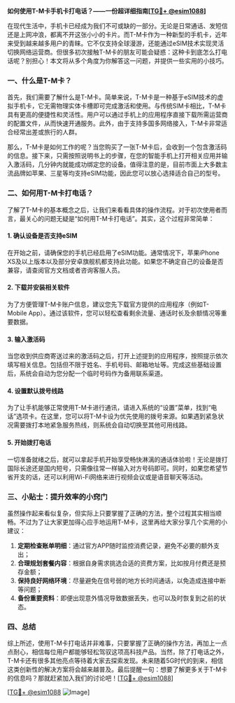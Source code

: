 **如何使用T-M卡手机卡打电话？——一份超详细指南[[TG💪+ @esim1088](https://t.me/s/esim1088)]**

在现代生活中，手机卡已经成为我们不可或缺的一部分。无论是日常通话、发短信还是上网冲浪，都离不开这张小小的卡片。而T-M卡作为一种新型的手机卡，近年来受到越来越多用户的青睐。它不仅支持全球漫游，还能通过eSIM技术实现灵活切换网络运营商。但很多初次接触T-M卡的朋友可能会疑惑：这种卡到底怎么打电话呢？别担心！本文将从多个角度为你解答这一问题，并提供一些实用的小技巧。

### 一、什么是T-M卡？

首先，我们需要了解什么是T-M卡。简单来说，T-M卡是一种基于eSIM技术的虚拟手机卡，它无需物理实体卡槽即可完成激活和使用。与传统SIM卡相比，T-M卡具有更高的便捷性和灵活性。用户可以通过手机上的应用程序直接下载所需运营商的配置文件，从而快速开通服务。此外，由于支持多国多网络接入，T-M卡非常适合经常出差或旅行的人群。

那么，T-M卡是如何工作的呢？当您购买了一张T-M卡后，会收到一个包含激活码的信息。接下来，只需按照说明书上的步骤，在您的智能手机上打开相关应用并输入激活码，几分钟内就能成功绑定您的设备。值得注意的是，目前市面上大多数主流品牌如苹果、三星等均支持eSIM功能，因此您可以放心选择适合自己的型号。

### 二、如何用T-M卡打电话？

了解了T-M卡的基本概念之后，让我们来看看具体的操作流程。对于初次使用者而言，最关心的问题无疑是“如何用T-M卡打电话”。其实，这个过程非常简单：

#### 1. 确认设备是否支持eSIM
在开始之前，请确保您的手机已经启用了eSIM功能。通常情况下，苹果iPhone XS及以上版本以及部分安卓旗舰机都支持此功能。如果您不确定自己的设备是否兼容，请查阅官方文档或者咨询客服人员。

#### 2. 下载并安装相关软件
为了方便管理T-M卡账户信息，建议您先下载官方提供的应用程序（例如T-Mobile App）。通过该软件，您可以轻松查看剩余流量、通话时长及余额情况等重要数据。

#### 3. 输入激活码
当您收到供应商寄送过来的激活码之后，打开上述提到的应用程序，按照提示依次填写相关信息。包括但不限于姓名、手机号码、邮箱地址等。完成这些基础设置后，系统会自动为您分配一个临时号码作为备用联系渠道。

#### 4. 设置默认拨号线路
为了让手机能够正常使用T-M卡进行通讯，请进入系统的“设置”菜单，找到“电话”选项卡。在这里，您可以将T-M卡设为优先使用的拨号来源。如果遇到紧急状况需要拨打本地紧急服务热线，则系统会自动切换至其他可用线路。

#### 5. 开始拨打电话
一切准备就绪之后，就可以拿起手机开始享受畅快淋漓的通话体验啦！无论是拨打国际长途还是国内短号，只需像往常一样输入对方号码即可。同时，如果您希望节省开支的话，还可以利用Wi-Fi网络来进行视频会议或是语音聊天等活动。

### 三、小贴士：提升效率的小窍门

虽然操作起来看似复杂，但实际上只要掌握了正确的方法，整个过程其实相当顺畅。不过为了让大家更加得心应手地运用T-M卡，这里再给大家分享几个实用的小建议：

1. **定期检查账单明细**：通过官方APP随时监控消费记录，避免不必要的额外支出；
2. **合理规划套餐内容**：根据自身需求挑选合适的资费方案，比如按月付费还是预存金额；
3. **保持良好网络环境**：尽量避免在信号弱的地方长时间通话，以免造成连接中断等问题；
4. **备份重要资料**：即便出现意外情况导致数据丢失，也可以及时恢复到之前的状态。

### 四、总结

综上所述，使用T-M卡打电话并非难事，只要掌握了正确的操作方法，再加上一点点耐心，相信每位用户都能够轻松驾驭这项高科技产品。当然，除了打电话之外，T-M卡还有很多其他亮点等待着大家去探索发现。未来随着5G时代的到来，相信这类创新性的解决方案将会越来越普及。最后提醒一句：想要了解更多关于T-M卡的信息吗？那就赶紧加入我们的讨论吧！[[TG💪+ @esim1088](https://t.me/s/esim1088)]

[[TG💪+ @esim1088](https://t.me/s/esim1088) ![Image](https://i.postimg.cc/4NQfJmqS/Snipaste-2025-05-13-00-14-12.png)]